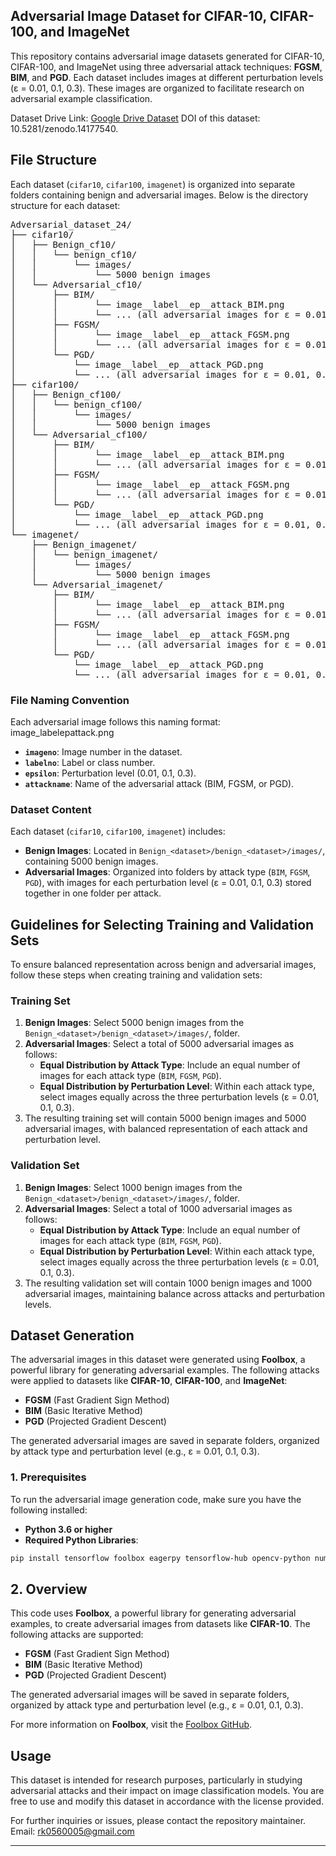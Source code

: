 
## Adversarial Image Dataset for CIFAR-10, CIFAR-100, and ImageNet

This repository contains adversarial image datasets generated for CIFAR-10, CIFAR-100, and ImageNet using three adversarial attack techniques: **FGSM**, **BIM**, and **PGD**. Each dataset includes images at different perturbation levels (ε = 0.01, 0.1, 0.3). These images are organized to facilitate research on adversarial example classification.

Dataset Drive Link: [Google Drive Dataset](https://drive.google.com/drive/folders/1wf1fZ0X9ti1ztGCpQs2JrmgKTrJ0fZWL?usp=sharing)
DOI of this dataset: 10.5281/zenodo.14177540.

## File Structure

Each dataset (`cifar10`, `cifar100`, `imagenet`) is organized into separate folders containing benign and adversarial images. Below is the directory structure for each dataset:

<pre>
Adversarial_dataset_24/
├── cifar10/
│   ├── Benign_cf10/
│   │   └── benign_cf10/
│   │       └── images/
│   │           └── 5000 benign images
│   └── Adversarial_cf10/
│       ├── BIM/
│       │       └── image_<imageno>_label_<labelno>_ep_<epsilon>_attack_BIM.png
│       │       └── ... (all adversarial images for ε = 0.01, 0.1, 0.3 in a single folder)
│       ├── FGSM/
│       │       └── image_<imageno>_label_<labelno>_ep_<epsilon>_attack_FGSM.png
│       │       └── ... (all adversarial images for ε = 0.01, 0.1, 0.3 in a single folder)
│       └── PGD/
│           └── image_<imageno>_label_<labelno>_ep_<epsilon>_attack_PGD.png
│           └── ... (all adversarial images for ε = 0.01, 0.1, 0.3 in a single folder)
├── cifar100/
│   ├── Benign_cf100/
│   │   └── benign_cf100/
│   │       └── images/
│   │           └── 5000 benign images
│   └── Adversarial_cf100/
│       ├── BIM/
│       │       └── image_<imageno>_label_<labelno>_ep_<epsilon>_attack_BIM.png
│       │       └── ... (all adversarial images for ε = 0.01, 0.1, 0.3 in a single folder)
│       ├── FGSM/
│       │       └── image_<imageno>_label_<labelno>_ep_<epsilon>_attack_FGSM.png
│       │       └── ... (all adversarial images for ε = 0.01, 0.1, 0.3 in a single folder)
│       └── PGD/
│           └── image_<imageno>_label_<labelno>_ep_<epsilon>_attack_PGD.png
│           └── ... (all adversarial images for ε = 0.01, 0.1, 0.3 in a single folder)
└── imagenet/
    ├── Benign_imagenet/
    │   └── benign_imagenet/
    │       └── images/
    │           └── 5000 benign images
    └── Adversarial_imagenet/
        ├── BIM/
        │       └── image_<imageno>_label_<labelno>_ep_<epsilon>_attack_BIM.png
        │       └── ... (all adversarial images for ε = 0.01, 0.1, 0.3 in a single folder)
        ├── FGSM/
        │       └── image_<imageno>_label_<labelno>_ep_<epsilon>_attack_FGSM.png
        │       └── ... (all adversarial images for ε = 0.01, 0.1, 0.3 in a single folder)
        └── PGD/
            └── image_<imageno>_label_<labelno>_ep_<epsilon>_attack_PGD.png
            └── ... (all adversarial images for ε = 0.01, 0.1, 0.3 in a single folder)
</pre>


### File Naming Convention

Each adversarial image follows this naming format:
image_<imageno>label<labelno>ep<epsilon>attack<attackname>.png
- **`imageno`**: Image number in the dataset.
- **`labelno`**: Label or class number.
- **`epsilon`**: Perturbation level (0.01, 0.1, 0.3).
- **`attackname`**: Name of the adversarial attack (BIM, FGSM, or PGD).

### Dataset Content

Each dataset (`cifar10`, `cifar100`, `imagenet`) includes:
- **Benign Images**: Located in `Benign_<dataset>/benign_<dataset>/images/`, containing 5000 benign images.
- **Adversarial Images**: Organized into folders by attack type (`BIM`, `FGSM`, `PGD`), with images for each perturbation level (ε = 0.01, 0.1, 0.3) stored together in one folder per attack.


## Guidelines for Selecting Training and Validation Sets

To ensure balanced representation across benign and adversarial images, follow these steps when creating training and validation sets:

### Training Set
1. **Benign Images**: Select 5000 benign images from the `Benign_<dataset>/benign_<dataset>/images/`, folder.
2. **Adversarial Images**: Select a total of 5000 adversarial images as follows:
   - **Equal Distribution by Attack Type**: Include an equal number of images for each attack type (`BIM`, `FGSM`, `PGD`).
   - **Equal Distribution by Perturbation Level**: Within each attack type, select images equally across the three perturbation levels (ε = 0.01, 0.1, 0.3).
3. The resulting training set will contain 5000 benign images and 5000 adversarial images, with balanced representation of each attack and perturbation level.

### Validation Set
1. **Benign Images**: Select 1000 benign images from the `Benign_<dataset>/benign_<dataset>/images/`, folder.
2. **Adversarial Images**: Select a total of 1000 adversarial images as follows:
   - **Equal Distribution by Attack Type**: Include an equal number of images for each attack type (`BIM`, `FGSM`, `PGD`).
   - **Equal Distribution by Perturbation Level**: Within each attack type, select images equally across the three perturbation levels (ε = 0.01, 0.1, 0.3).
3. The resulting validation set will contain 1000 benign images and 1000 adversarial images, maintaining balance across attacks and perturbation levels.

## Dataset Generation

The adversarial images in this dataset were generated using **Foolbox**, a powerful library for generating adversarial examples. The following attacks were applied to datasets like **CIFAR-10**, **CIFAR-100**, and **ImageNet**:

- **FGSM** (Fast Gradient Sign Method)
- **BIM** (Basic Iterative Method)
- **PGD** (Projected Gradient Descent)

The generated adversarial images are saved in separate folders, organized by attack type and perturbation level (e.g., ε = 0.01, 0.1, 0.3).

### 1. Prerequisites

To run the adversarial image generation code, make sure you have the following installed:

- **Python 3.6 or higher**
- **Required Python Libraries**:

```bash
pip install tensorflow foolbox eagerpy tensorflow-hub opencv-python numpy
```
## 2. Overview

This code uses **Foolbox**, a powerful library for generating adversarial examples, to create adversarial images from datasets like **CIFAR-10**. The following attacks are supported:

- **FGSM** (Fast Gradient Sign Method)
- **BIM** (Basic Iterative Method)
- **PGD** (Projected Gradient Descent)

The generated adversarial images will be saved in separate folders, organized by attack type and perturbation level (e.g., ε = 0.01, 0.1, 0.3).

For more information on **Foolbox**, visit the [Foolbox GitHub](https://github.com/bethgelab/foolbox).



## Usage

This dataset is intended for research purposes, particularly in studying adversarial attacks and their impact on image classification models. You are free to use and modify this dataset in accordance with the license provided.

For further inquiries or issues, please contact the repository maintainer.
Email: rk0560005@gmail.com

---
